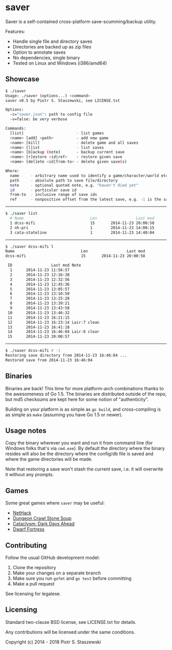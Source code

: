 # saver

Saver is a self-contained cross-platform save-scumming/backup utility.

Features:

- Handle single file and directory saves
- Directories are backed up as zip files
- Option to annotate saves
- No dependencies, single binary
- Tested on Linux and Windows (i386/amd64)

## Showcase

```bash
$ ./saver
Usage: ./saver (options...) <command>
saver v0.5 by Piotr S. Staszewski, see LICENSE.txt

Options:
  -c="saver.json": path to config file
  -v=false: be very verbose

Commands:
  [list]                       - list games
  <name> [add] <path>          - add new game
  <name> [kill]                - delete game and all saves
  <name> [l]ist                - list saves
  <name> [b]ackup (note)       - backup current save
  <name> [r]estore <id|ref>    - restore given save
  <name> [del]ete <id|from-to> - delete given save(s)

Where:
  name     - arbitrary name used to identify a game/character/world etc.
  path     - absolute path to save file/directory
  note     - optional quoted note, e.g. "haven't died yet"
  id       - particular save id
  from-to  - inclusive range of save ids
  ref      - nonpositive offset from the latest save, e.g. -1 is the save before the latest
```

- - -

```bash
$ ./saver list
  # Name                             Len                 Last mod
  1 dcss-mifi                        15       2014-11-23 20:00:58
  2 nh-pri                           1        2014-11-23 14:00:15
  3 cata-stateline                   1        2014-11-23 14:40:04
```

- - -

```bash
$ ./saver dcss-mifi l
Name                             Len                 Last mod
dcss-mifi                        15       2014-11-23 20:00:58

 ID                 Last mod Note
  1      2014-11-23 11:56:57 
  2      2014-11-23 12:16:38 
  3      2014-11-23 12:32:56 
  4      2014-11-23 12:45:36 
  5      2014-11-23 13:05:57 
  6      2014-11-23 13:10:58 
  7      2014-11-23 13:25:28 
  8      2014-11-23 13:39:21 
  9      2014-11-23 13:43:58 
 10      2014-11-23 13:46:32 
 11      2014-11-23 16:21:15 
 12      2014-11-23 16:23:14 Lair:7 clean
 13      2014-11-23 16:41:18 
 14      2014-11-23 16:46:04 Lair:8 clear
 15      2014-11-23 20:00:57 
```

- - -

```bash
$ ./saver dcss-mifi r -1
Restoring save directory from 2014-11-23 16:46:04 ...
Restored save from 2014-11-23 16:46:04
```

## Binaries

Binaries are back! This time for more platform-arch combinations thanks to the awesomeness of Go 1.5. The binaries are distributed outside of the repo, but md5 checksums are kept here for some notion of "authenticity".

Building on your platform is as simple as `go build`, and cross-compiling is as simple as `make` (assuming you have Go 1.5 or newer).

## Usage notes

Copy the binary wherever you want and run it from command line (for Windows folks that's via `cmd.exe`). By default the directory where the binary resides will also be the directory where the config/db file is saved and where the game directories will be made.

Note that restoring a save won't stash the current save, i.e. it will overwrite it without any prompts.

## Games

Some great games where `saver` may be useful:

- [NetHack](http://www.nethack.org/)
- [Dungeon Crawl Stone Soup](http://crawl.develz.org/wordpress/)
- [Cataclysm: Dark Days Ahead](http://en.cataclysmdda.com/)
- [Dwarf Fortress](http://www.bay12games.com/dwarves/)

## Contributing

Follow the usual GitHub development model:

1. Clone the repository
2. Make your changes on a separate branch
3. Make sure you run `gofmt` and `go test` before committing
4. Make a pull request

See licensing for legalese.

## Licensing

Standard two-clause BSD license, see LICENSE.txt for details.

Any contributions will be licensed under the same conditions.

Copyright (c) 2014 - 2018 Piotr S. Staszewski
